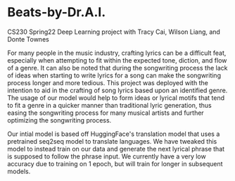 # Beats-by-Dr.A.I.
CS230 Spring22 Deep Learning project with Tracy Cai, Wilson Liang, and Donte Townes

For many people in the music industry, crafting lyrics can be a difficult feat, especially when attempting to fit within the expected tone, diction, and flow of a genre. It can also be noted that during the songwriting process the lack of ideas when starting to write lyrics for a song can make the songwriting process longer and more tedious. 
This project was deployed with the intention to aid in the crafting of song lyrics based upon an identified genre. The usage of our model would help to form ideas or lyrical motifs that tend to fit a genre in a quicker manner than traditional lyric generation, thus easing the songwriting process for many musical artists and further optimizing the songwriting process. 

Our intial model is based off HuggingFace's translation model that uses a pretrained seq2seq model to translate languages. We have tweaked this model to instead train on our data and generate the next lyrical phrase that is supposed to follow the phrase input. We currently have a very low accuracy due to training on 1 epoch, but will train for longer in subsequent models.

